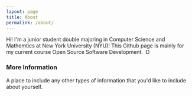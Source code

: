 ```yaml
---
layout: page
title: About
permalink: /about/
---
```


Hi! I'm a junior student double majoring in Computer Science and Mathemtics at New York University (NYU)! This Github page is mainly for my current course Open Source Software Development. :D

### More Information

A place to include any other types of information that you'd like to include about yourself.

